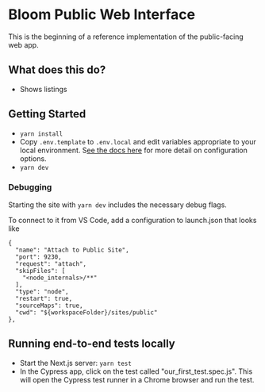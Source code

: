 # Bloom Public Web Interface

This is the beginning of a reference implementation of the public-facing web app.

## What does this do?

- Shows listings

## Getting Started

- `yarn install`
- Copy `.env.template` to `.env.local` and edit variables appropriate to your local environment. S[ee the docs here](https://nextjs.org/docs/basic-features/environment-variables) for more detail on configuration options.
- `yarn dev`

### Debugging

Starting the site with `yarn dev` includes the necessary debug flags.

To connect to it from VS Code, add a configuration to launch.json that looks like

```shell script
{
  "name": "Attach to Public Site",
  "port": 9230,
  "request": "attach",
  "skipFiles": [
    "<node_internals>/**"
  ],
  "type": "node",
  "restart": true,
  "sourceMaps": true,
  "cwd": "${workspaceFolder}/sites/public"
},
```

## Running end-to-end tests locally

- Start the Next.js server: `yarn test`
- In the Cypress app, click on the test called "our_first_test.spec.js". This will open the Cypress test runner in a Chrome browser and run the test.
